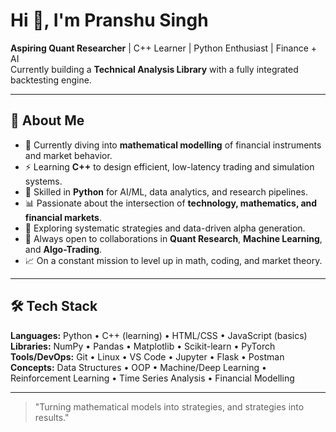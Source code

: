 # Hi 👋, I'm Pranshu Singh

**Aspiring Quant Researcher** | C++ Learner | Python Enthusiast | Finance + AI  
Currently building a **Technical Analysis Library** with a fully integrated backtesting engine.

---

## 🚀 About Me

- 🧮 Currently diving into **mathematical modelling** of financial instruments and market behavior.  
- ⚡ Learning **C++** to design efficient, low-latency trading and simulation systems.  
- 🐍 Skilled in **Python** for AI/ML, data analytics, and research pipelines.  
- 📊 Passionate about the intersection of **technology, mathematics, and financial markets**.  
- 🔬 Exploring systematic strategies and data-driven alpha generation.  
- 🤝 Always open to collaborations in **Quant Research**, **Machine Learning**, and **Algo-Trading**.  
- 📈 On a constant mission to level up in math, coding, and market theory.  

---

## 🛠 Tech Stack

**Languages:** Python • C++ (learning) • HTML/CSS • JavaScript (basics)  
**Libraries:** NumPy • Pandas • Matplotlib • Scikit-learn • PyTorch  
**Tools/DevOps:** Git • Linux • VS Code • Jupyter • Flask • Postman  
**Concepts:** Data Structures • OOP • Machine/Deep Learning • Reinforcement Learning • Time Series Analysis • Financial Modelling  

---

> "Turning mathematical models into strategies, and strategies into results."
